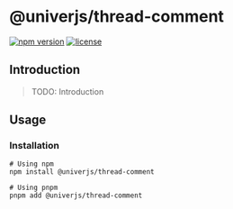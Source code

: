 # @univerjs/thread-comment

[![npm version](https://img.shields.io/npm/v/@univerjs/thread-comment)](https://npmjs.org/packages/@univerjs/thread-comment)
[![license](https://img.shields.io/npm/l/@univerjs/thread-comment)](https://img.shields.io/npm/l/@univerjs/thread-comment)

## Introduction

> TODO: Introduction

## Usage

### Installation

```shell
# Using npm
npm install @univerjs/thread-comment

# Using pnpm
pnpm add @univerjs/thread-comment
```
